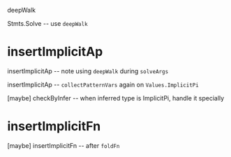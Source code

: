 deepWalk

Stmts.Solve -- use `deepWalk`

# insertImplicitAp

insertImplicitAp -- note using `deepWalk` during `solveArgs`

insertImplicitAp -- `collectPatternVars` again on `Values.ImplicitPi`

[maybe] checkByInfer -- when inferred type is ImplicitPi, handle it specially

# insertImplicitFn

[maybe] insertImplicitFn -- after `foldFn`
